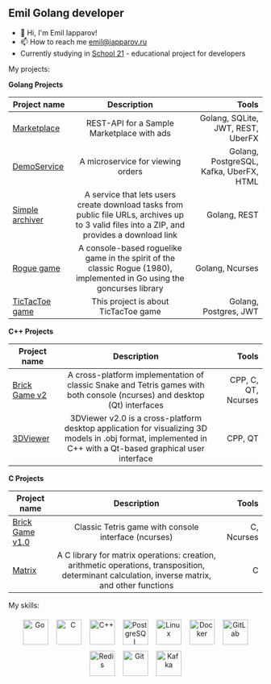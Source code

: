 ## Emil Golang developer

- 👋 Hi, I'm Emil Iapparov!
- 📫 How to reach me emil@iapparov.ru
- Currently studying in [School 21](https://21-school.ru/?ysclid=lvqdaw7w8i261317894) - educational project for developers



My projects:

<b>Golang Projects </b>

| Project name      | Description                | Tools |
| ------------- |:------------------------:| ------------------------:|
| [Marketplace](https://github.com/iapparov/Marketplace)| REST-API for a Sample Marketplace with ads | Golang, SQLite, JWT, REST, UberFX|
| [DemoService](https://github.com/iapparov/Demo_service)| A microservice for viewing orders | Golang, PostgreSQL, Kafka, UberFX, HTML|
| [Simple archiver](https://github.com/iapparov/Simple_archiver)| A service that lets users create download tasks from public file URLs, archives up to 3 valid files into a ZIP, and provides a download link | Golang, REST|
| [Rogue game](https://github.com/iapparov/Rogue_Game)| A console-based roguelike game in the spirit of the classic Rogue (1980), implemented in Go using the goncurses library | Golang, Ncurses |
| [TicTacToe game](https://github.com/iapparov/TicTacToe)| This project is about TicTacToe game | Golang, Postgres, JWT|

<b> C++ Projects </b>

| Project name      | Description                | Tools |
| ------------- |:------------------------:| ------------------------:|
| [Brick Game v2](https://github.com/iapparov/Birck_Game)| A cross-platform implementation of classic Snake and Tetris games with both console (ncurses) and desktop (Qt) interfaces | CPP, C, QT, Ncurses|
| [3DViewer ](https://github.com/iapparov/3DViewer_v2.0)| 3DViewer v2.0 is a cross-platform desktop application for visualizing 3D models in .obj format, implemented in C++ with a Qt-based graphical user interface | CPP, QT|

<b> C Projects </b>

| Project name      | Description                | Tools |
| ------------- |:------------------------:| ------------------------:|
| [Brick Game v1.0](https://github.com/iapparov/BrickGame_v1.0)| Classic Tetris game with console interface (ncurses) | C, Ncurses|
| [Matrix](https://github.com/iapparov/C_matrix)| A C library for matrix operations: creation, arithmetic operations, transposition, determinant calculation, inverse matrix, and other functions | C |

My skills:

<div style="text-align: center;">
  <a href="https://go.dev/" target="_blank" style="display:inline-block; margin: 6px;"><img src="https://profilinator.rishav.dev/skills-assets/go-original.svg" alt="Go" height="50" /></a>
  <a href="https://www.cprogramming.com/" target="_blank" style="display:inline-block; margin: 6px;"><img src="https://profilinator.rishav.dev/skills-assets/c-original.svg" alt="C" height="50" /></a>
  <a href="https://www.cplusplus.com/" target="_blank" style="display:inline-block; margin: 6px;"><img src="https://profilinator.rishav.dev/skills-assets/cplusplus-original.svg" alt="C++" height="50" /></a>
  <a href="https://www.postgresql.org/" target="_blank" style="display:inline-block; margin: 6px;"><img src="https://profilinator.rishav.dev/skills-assets/postgresql-original-wordmark.svg" alt="PostgreSQL" height="50" /></a>
  <a href="https://www.linux.org/" target="_blank" style="display:inline-block; margin: 6px;"><img src="https://profilinator.rishav.dev/skills-assets/linux-original.svg" alt="Linux" height="50" /></a>
  <a href="https://www.docker.com/" target="_blank" style="display:inline-block; margin: 6px;"><img src="https://profilinator.rishav.dev/skills-assets/docker-original-wordmark.svg" alt="Docker" height="50" /></a>
  <a href="https://about.gitlab.com/" target="_blank" style="display:inline-block; margin: 6px;"><img src="https://profilinator.rishav.dev/skills-assets/gitlab.svg" alt="GitLab" height="50" /></a>
  <a href="https://redis.io/" target="_blank" style="display:inline-block; margin: 6px;"><img src="https://profilinator.rishav.dev/skills-assets/redis-original-wordmark.svg" alt="Redis" height="50" /></a>
  <a href="https://github.com/" target="_blank" style="display:inline-block; margin: 6px;"><img src="https://profilinator.rishav.dev/skills-assets/git-scm-icon.svg" alt="Git" height="50" /></a>
  <a href="https://kafka.apache.org/" target="_blank" style="display:inline-block; margin: 6px;"><img src="https://profilinator.rishav.dev/skills-assets/apache_kafka-icon.svg" alt="Kafka" height="50" /></a>
</div>

